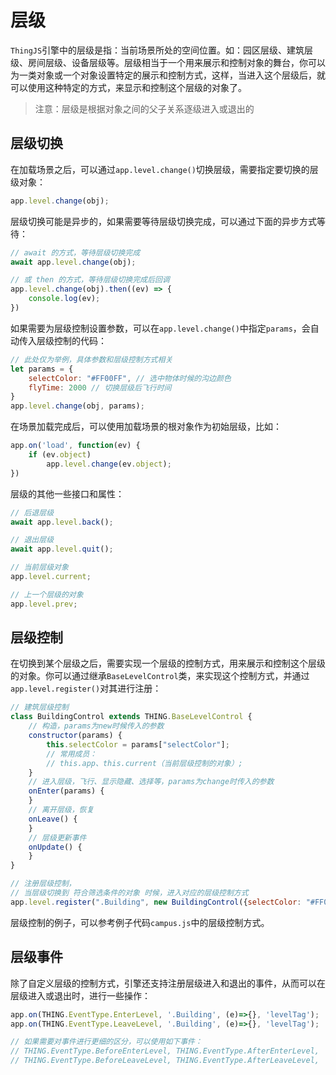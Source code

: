 # 层级
<!-- level -->

`ThingJS`引擎中的层级是指：当前场景所处的空间位置。如：园区层级、建筑层级、房间层级、设备层级等。层级相当于一个用来展示和控制对象的舞台，你可以为一类对象或一个对象设置特定的展示和控制方式，这样，当进入这个层级后，就可以使用这种特定的方式，来显示和控制这个层级的对象了。

> 注意：层级是根据对象之间的父子关系逐级进入或退出的

## 层级切换

在加载场景之后，可以通过`app.level.change()`切换层级，需要指定要切换的层级对象：
```javascript
app.level.change(obj);
```

层级切换可能是异步的，如果需要等待层级切换完成，可以通过下面的异步方式等待：
```javascript
// await 的方式，等待层级切换完成
await app.level.change(obj); 

// 或 then 的方式，等待层级切换完成后回调
app.level.change(obj).then((ev) => {
    console.log(ev);
})
```

如果需要为层级控制设置参数，可以在`app.level.change()`中指定`params`，会自动传入层级控制的代码：
```javascript
// 此处仅为举例，具体参数和层级控制方式相关
let params = {
    selectColor: "#FF00FF", // 选中物体时候的沟边颜色
    flyTime: 2000 // 切换层级后飞行时间
}
app.level.change(obj, params);
```

在场景加载完成后，可以使用加载场景的根对象作为初始层级，比如：
```javascript
app.on('load', function(ev) {
    if (ev.object)
        app.level.change(ev.object);
})
```

层级的其他一些接口和属性：
```javascript
// 后退层级
await app.level.back();

// 退出层级
await app.level.quit();

// 当前层级对象
app.level.current;

// 上一个层级的对象
app.level.prev;
```

## 层级控制

在切换到某个层级之后，需要实现一个层级的控制方式，用来展示和控制这个层级的对象。你可以通过继承`BaseLevelControl`类，来实现这个控制方式，并通过`app.level.register()`对其进行注册：

```javascript
// 建筑层级控制
class BuildingControl extends THING.BaseLevelControl {
    // 构造，params为new时候传入的参数
    constructor(params) {
        this.selectColor = params["selectColor"];
        // 常用成员：
        // this.app、this.current（当前层级控制的对象）;
    }
    // 进入层级，飞行、显示隐藏、选择等，params为change时传入的参数
    onEnter(params) {
    }
    // 离开层级，恢复
    onLeave() {
    }
    // 层级更新事件
    onUpdate() {
    }
}

// 注册层级控制，
// 当层级切换到 符合筛选条件的对象 时候，进入对应的层级控制方式
app.level.register(".Building", new BuildingControl({selectColor: "#FF00FF"}));
```

层级控制的例子，可以参考例子代码`campus.js`中的层级控制方式。

## 层级事件
除了自定义层级的控制方式，引擎还支持注册层级进入和退出的事件，从而可以在层级进入或退出时，进行一些操作：
```javascript
app.on(THING.EventType.EnterLevel, '.Building', (e)=>{}, 'levelTag');
app.on(THING.EventType.LeaveLevel, '.Building', (e)=>{}, 'levelTag');

// 如果需要对事件进行更细的区分，可以使用如下事件：
// THING.EventType.BeforeEnterLevel, THING.EventType.AfterEnterLevel,
// THING.EventType.BeforeLeaveLevel, THING.EventType.AfterLeaveLevel,
```


